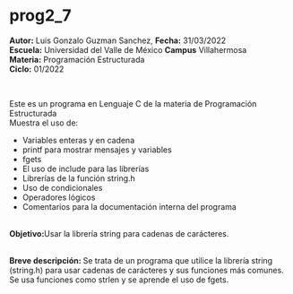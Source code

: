 # prog2_7
<p><b>Autor:</b> Luis Gonzalo Guzman Sanchez, <b>Fecha:</b> 31/03/2022 <br>
  <b>Escuela:</b> Universidad del Valle de México <b>Campus</b> Villahermosa <br>
  <b>Materia:</b> Programación Estructurada <br>
  <b>Ciclo:</b> 01/2022</p>
<br>
<p>Este es un programa en Lenguaje C de la materia de Programación Estructurada<br>
Muestra el uso de:
  <ul>
    <li>Variables enteras y en cadena</li>
    <li>printf para mostrar mensajes y variables</li>
    <li>fgets</li>
    <li>El uso de include para las librerías</li>
    <li>Librerías de la función string.h</li>
    <li>Uso de condicionales</li>
    <li>Operadores lógicos</li>
    <li>Comentarios para la documentación interna del programa</li>
    </ul>
    </p>
<br>
<b>Objetivo:</b>Usar la librería string para cadenas de carácteres.
<br>
<br>
<p><b>Breve descripción: </b>
Se trata de un programa que utilice la librería string (string.h) para usar cadenas de carácteres y sus funciones más comunes. Se usa funciones como strlen y se aprende el uso de fgets.
<br>
</p>